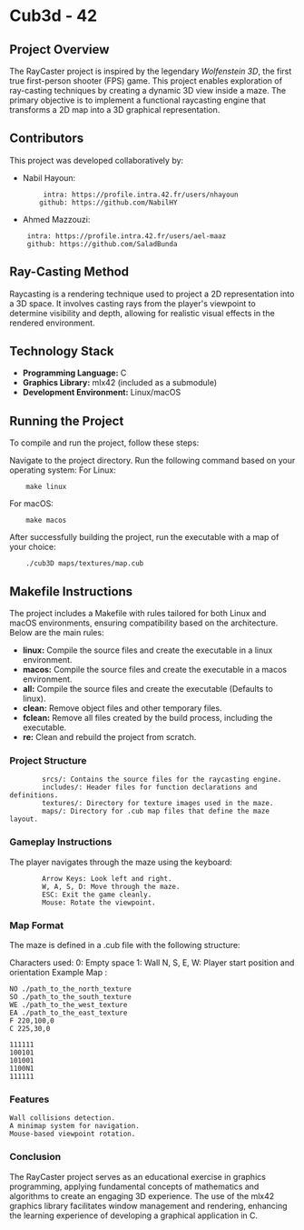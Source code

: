 
# Cub3d - 42

## Project Overview

The RayCaster project is inspired by the legendary *Wolfenstein 3D*, the first true first-person shooter (FPS) game. This project enables exploration of ray-casting techniques by creating a dynamic 3D view inside a maze. The primary objective is to implement a functional raycasting engine that transforms a 2D map into a 3D graphical representation.

## Contributors

This project was developed collaboratively by:
	

 - Nabil Hayoun:

	  

			intra: https://profile.intra.42.fr/users/nhayoun
	       github: https://github.com/NabilHY
	

 - Ahmed Mazzouzi:

		intra: https://profile.intra.42.fr/users/ael-maaz
		github: https://github.com/SaladBunda

## Ray-Casting Method

Raycasting is a rendering technique used to project a 2D representation into a 3D space. It involves casting rays from the player's viewpoint to determine visibility and depth, allowing for realistic visual effects in the rendered environment.

## Technology Stack

- **Programming Language:** C
- **Graphics Library:** mlx42 (included as a submodule)
- **Development Environment:** Linux/macOS

## Running the Project

To compile and run the project, follow these steps:

Navigate to the project directory.
Run the following command based on your operating system:
For Linux:
   

	    make linux

For macOS:

	    make macos

After successfully building the project, run the executable with a map of your choice:

		./cub3D maps/textures/map.cub

## Makefile Instructions

The project includes a Makefile with rules tailored for both Linux and macOS environments, ensuring compatibility based on the architecture. Below are the main rules:

- **linux:** Compile the source files and create the executable in a linux environment.
- **macos:** Compile the source files and create the executable in a macos environment.
- **all:** Compile the source files and create the executable (Defaults to linux).
- **clean:** Remove object files and other temporary files.
- **fclean:** Remove all files created by the build process, including the executable.
- **re:** Clean and rebuild the project from scratch.


### Project Structure

			srcs/: Contains the source files for the raycasting engine.
			includes/: Header files for function declarations and definitions.
			textures/: Directory for texture images used in the maze.
			maps/: Directory for .cub map files that define the maze layout.

### Gameplay Instructions

The player navigates through the maze using the keyboard:

			Arrow Keys: Look left and right.
			W, A, S, D: Move through the maze.
			ESC: Exit the game cleanly.
			Mouse: Rotate the viewpoint.


### Map Format

The maze is defined in a .cub file with the following structure:

Characters used:
0: Empty space
1: Wall
N, S, E, W: Player start position and orientation
Example Map :

    NO ./path_to_the_north_texture
    SO ./path_to_the_south_texture
    WE ./path_to_the_west_texture
    EA ./path_to_the_east_texture
    F 220,100,0
    C 225,30,0

    111111
    100101
    101001
    1100N1
    111111


### Features

	Wall collisions detection.
	A minimap system for navigation.
	Mouse-based viewpoint rotation.

### Conclusion

The RayCaster project serves as an educational exercise in graphics programming, applying fundamental concepts of mathematics and algorithms to create an engaging 3D experience. The use of the mlx42 graphics library facilitates window management and rendering, enhancing the learning experience of developing a graphical application in C.

